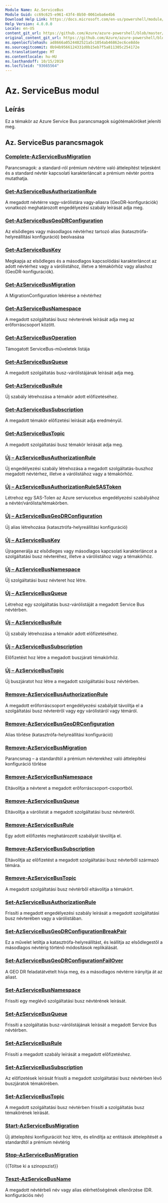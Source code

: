 ```yaml
---
Module Name: Az.ServiceBus
Module Guid: cc69c625-e961-43f4-8b50-0061eba6e4b6
Download Help Link: https://docs.microsoft.com/en-us/powershell/module/az.servicebus
Help Version: 4.0.0.0
Locale: en-US
content_git_url: https://github.com/Azure/azure-powershell/blob/master/src/ServiceBus/ServiceBus/help/Az.ServiceBus.md
original_content_git_url: https://github.com/Azure/azure-powershell/blob/master/src/ServiceBus/ServiceBus/help/Az.ServiceBus.md
ms.openlocfilehash: ad8666a0524482521a5c1054ab46862ec6ce8dde
ms.sourcegitcommit: 0b94b9566124331d0b15eb7f5a811305c254172e
ms.translationtype: MT
ms.contentlocale: hu-HU
ms.lasthandoff: 10/15/2019
ms.locfileid: "93665564"
---
```

# Az. ServiceBus modul
## Leírás
Ez a témakör az Azure Service Bus parancsmagok súgótémaköröket jeleníti meg.

## Az. ServiceBus parancsmagok
### [Complete-AzServiceBusMigration](Complete-AzServiceBusMigration.md)
Parancsmagok: a standard-ról prémium névtérre való áttelepítést teljesként és a standard névtér kapcsolati karakterláncait a prémium névtér pontra mutathatja.

### [Get-AzServiceBusAuthorizationRule](Get-AzServiceBusAuthorizationRule.md)
A megadott névtérre vagy-várólistára vagy-aliasra (GeoDR-konfigurációk) vonatkozó meghatározott engedélyezési szabály leírását adja meg. 

### [Get-AzServiceBusGeoDRConfiguration](Get-AzServiceBusGeoDRConfiguration.md)
Az elsődleges vagy másodlagos névtérhez tartozó alias (katasztrófa-helyreállítási konfiguráció) beolvasása

### [Get-AzServiceBusKey](Get-AzServiceBusKey.md)
Megkapja az elsődleges és a másodlagos kapcsolódási karakterláncot az adott névtérhez vagy a várólistához, illetve a témakörhöz vagy aliashoz (GeoDR-konfigurációk).

### [Get-AzServiceBusMigration](Get-AzServiceBusMigration.md)
A MigrationConfiguration lekérése a névtérhez

### [Get-AzServiceBusNamespace](Get-AzServiceBusNamespace.md)
A megadott szolgáltatási busz névterének leírását adja meg az erőforráscsoport között.

### [Get-AzServiceBusOperation](Get-AzServiceBusOperation.md)
Támogatott ServiceBus-műveletek listája

### [Get-AzServiceBusQueue](Get-AzServiceBusQueue.md)
A megadott szolgáltatás busz-várólistájának leírását adja meg.

### [Get-AzServiceBusRule](Get-AzServiceBusRule.md)
Új szabály létrehozása a témakör adott előfizetéséhez. 

### [Get-AzServiceBusSubscription](Get-AzServiceBusSubscription.md)
A megadott témakör előfizetési leírását adja eredményül.

### [Get-AzServiceBusTopic](Get-AzServiceBusTopic.md)
A megadott szolgáltatási busz témakör leírását adja meg.

### [Új – AzServiceBusAuthorizationRule](New-AzServiceBusAuthorizationRule.md)
Új engedélyezési szabály létrehozása a megadott szolgáltatás-buszhoz megadott névtérhez, illetve a várólistához vagy a témakörhöz.

### [Új – AzServiceBusAuthorizationRuleSASToken](New-AzServiceBusAuthorizationRuleSASToken.md)
Létrehoz egy SAS-Tolen az Azure serviucebus engedélyezési szabályához a névtér/várólista/témakörben. 

### [Új – AzServiceBusGeoDRConfiguration](New-AzServiceBusGeoDRConfiguration.md)
Új alias létrehozása (katasztrófa-helyreállítási konfiguráció)

### [Új – AzServiceBusKey](New-AzServiceBusKey.md)
Újragenerálja az elsődleges vagy másodlagos kapcsolati karakterláncot a szolgáltatási busz névteréhez, illetve a várólistához vagy a témakörhöz.

### [Új – AzServiceBusNamespace](New-AzServiceBusNamespace.md)
Új szolgáltatási busz névteret hoz létre.

### [Új – AzServiceBusQueue](New-AzServiceBusQueue.md)
Létrehoz egy szolgáltatás busz-várólistáját a megadott Service Bus névtérben.

### [Új – AzServiceBusRule](New-AzServiceBusRule.md)
Új szabály létrehozása a témakör adott előfizetéséhez. 

### [Új – AzServiceBusSubscription](New-AzServiceBusSubscription.md)
Előfizetést hoz létre a megadott buszjárati témakörhöz.

### [Új – AzServiceBusTopic](New-AzServiceBusTopic.md)
Új buszjáratot hoz létre a megadott szolgáltatási busz névtérben.

### [Remove-AzServiceBusAuthorizationRule](Remove-AzServiceBusAuthorizationRule.md)
A megadott erőforráscsoport engedélyezési szabályát távolítja el a szolgáltatási busz névteréről vagy egy várólistáról vagy témáról.

### [Remove-AzServiceBusGeoDRConfiguration](Remove-AzServiceBusGeoDRConfiguration.md)
Alias törlése (katasztrófa-helyreállítási konfiguráció)

### [Remove-AzServiceBusMigration](Remove-AzServiceBusMigration.md)
Parancsmag – a standardtól a prémium névterekhez való áttelepítési konfiguráció törlése

### [Remove-AzServiceBusNamespace](Remove-AzServiceBusNamespace.md)
Eltávolítja a névteret a megadott erőforráscsoport-csoportból. 

### [Remove-AzServiceBusQueue](Remove-AzServiceBusQueue.md)
Eltávolítja a várólistát a megadott szolgáltatási busz névteréről.

### [Remove-AzServiceBusRule](Remove-AzServiceBusRule.md)
Egy adott előfizetés meghatározott szabályát távolítja el.

### [Remove-AzServiceBusSubscription](Remove-AzServiceBusSubscription.md)
Eltávolítja az előfizetést a megadott szolgáltatási busz névterből származó témára.

### [Remove-AzServiceBusTopic](Remove-AzServiceBusTopic.md)
A megadott szolgáltatási busz névtérből eltávolítja a témakört.

### [Set-AzServiceBusAuthorizationRule](Set-AzServiceBusAuthorizationRule.md)
Frissíti a megadott engedélyezési szabály leírását a megadott szolgáltatási busz névterében vagy a várólistában.

### [Set-AzServiceBusGeoDRConfigurationBreakPair](Set-AzServiceBusGeoDRConfigurationBreakPair.md)
Ez a művelet letiltja a katasztrófa-helyreállítást, és leállítja az elsődlegestől a másodlagos névtérig történő módosítások replikálását.

### [Set-AzServiceBusGeoDRConfigurationFailOver](Set-AzServiceBusGeoDRConfigurationFailOver.md)
A GEO DR feladatátvételt hívja meg, és a másodlagos névtérre irányítja át az aliast.

### [Set-AzServiceBusNamespace](Set-AzServiceBusNamespace.md)
Frissíti egy meglévő szolgáltatási busz névtérének leírását.

### [Set-AzServiceBusQueue](Set-AzServiceBusQueue.md)
Frissíti a szolgáltatás busz-várólistájának leírását a megadott Service Bus névtérben.

### [Set-AzServiceBusRule](Set-AzServiceBusRule.md)
Frissíti a megadott szabály leírását a megadott előfizetéshez.

### [Set-AzServiceBusSubscription](Set-AzServiceBusSubscription.md)
Az előfizetések leírását frissíti a megadott szolgáltatási busz névtérben lévő buszjáratok témakörében.

### [Set-AzServiceBusTopic](Set-AzServiceBusTopic.md)
A megadott szolgáltatási busz névtérben frissíti a szolgáltatás busz témakörének leírását.

### [Start-AzServiceBusMigration](Start-AzServiceBusMigration.md)
Új áttelepítési konfigurációt hoz létre, és elindítja az entitások áttelepítését a standardtól a prémium névtérig

### [Stop-AzServiceBusMigration](Stop-AzServiceBusMigration.md)
{{Töltse ki a szinopszist}}

### [Teszt-AzServiceBusName](Test-AzServiceBusName.md)
A megadott névtérbeli név vagy alias elérhetőségének ellenőrzése (DR. konfigurációs név) 

